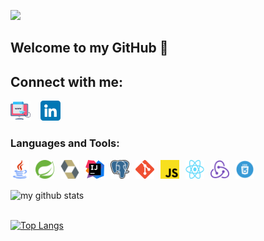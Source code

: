 ![](https://komarev.com/ghpvc/?username=MaciejKlonickie&style=flat-square)

## Welcome to my GitHub 👋

## Connect with me:
[![website](./images/ux.png)](https://www.maciejklonicki.org)
&nbsp;&nbsp;
[![website](./images/linkedin.png)](https://www.linkedin.com/in/maciek-kłonicki)
&nbsp;&nbsp;

### Languages and Tools:
<img align="left" alt="Java" width="30px" height="30px" src="./images/java.png" style="padding-right:10px;" />
<img align="left" alt="Spring" width="30px" height="30px" src="./images/spring.svg" style="padding-right:10px;" />
<img align="left" alt="Hibernate" width="30px" height="30px" src="./images/hibernate.png" style="padding-right:10px;" />
<img align="left" alt="Intellij" width="30px" height="30px" src="./images/intellij.png" style="padding-right:10px;" />
<img align="left" alt="Postgres" width="30px" height="30px" src="./images/postgresql.png" style="padding-right:10px;" />
<img align="left" alt="Git" width="30px" height="30px" src="./images/git.png" style="padding-right:10px;" />
<img align="left" alt="JavaScript" width="30px" height="30px" src="./images/js.svg" style="padding-right:10px;" />
<img align="left" alt="React" width="30px" height="30px" src="./images/react.png" style="padding-right:10px;" />
<img align="left" alt="Redux" width="30px" height="30px" src="./images/redux.svg" style="padding-right:10px;" />
<img align="left" alt="CSS" width="30px" height="30px" src="./images/css.webp" style="padding-right:10px;" />

<br></br>

<img align="left" alt="my github stats" src="https://github-readme-stats.vercel.app/api?username=MaciejKlonicki&show_icons=true&hide_border=false&&hide=stars,prs,issues,contribs&title_color=87CEFA&icon_color=FFE400&bg_color=09131B&text_color=ffffff&border_color=0c1a25" />

<br></br>

[![Top Langs](https://github-readme-stats.vercel.app/api/top-langs/?username=MaciejKlonicki&layout=compact&hide=HTML&bg_color=09131B&hide_border=falsetitle_color=87CEFA&icon_color=FFE400&text_color=ffffff)](https://github.com/MaciejKlonicki/github-readme-stats)

[website]: https://www.maciejklonicki.org
[linkedin]: https://www.linkedin.com/in/maciek-kłonicki


